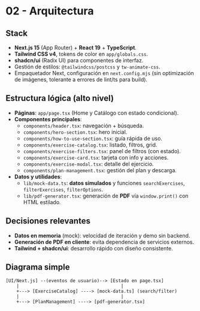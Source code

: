 # 02 - Arquitectura

## Stack
- **Next.js 15** (App Router) + **React 19** + **TypeScript**.
- **Tailwind CSS v4**, tokens de color en `app/globals.css`.
- **shadcn/ui** (Radix UI) para componentes de interfaz.
- Gestión de estilos: `@tailwindcss/postcss` y `tw-animate-css`.
- Empaquetador Next, configuración en `next.config.mjs` (sin optimización de imágenes, tolerante a errores de lint/ts para build).

## Estructura lógica (alto nivel)
- **Páginas**: `app/page.tsx` (Home y Catálogo con estado condicional).
- **Componentes principales**:
  - `components/header.tsx`: navegación + búsqueda.
  - `components/hero-section.tsx`: hero inicial.
  - `components/how-to-use-section.tsx`: guía rápida de uso.
  - `components/exercise-catalog.tsx`: listado, filtros, grid.
  - `components/exercise-filters.tsx`: panel de filtros (con estado).
  - `components/exercise-card.tsx`: tarjeta con info y acciones.
  - `components/exercise-modal.tsx`: detalle del ejercicio.
  - `components/plan-management.tsx`: gestión del plan y descarga.
- **Datos y utilidades**:
  - `lib/mock-data.ts`: **datos simulados** y funciones `searchExercises`, `filterExercises`, `filterOptions`.
  - `lib/pdf-generator.tsx`: generación de **PDF** vía `window.print()` con HTML estilado.

## Decisiones relevantes
- **Datos en memoria** (mock): velocidad de iteración y demo sin backend.
- **Generación de PDF en cliente**: evita dependencia de servicios externos.
- **Tailwind + shadcn/ui**: desarrollo rápido con diseño consistente.

## Diagrama simple
```
[UI/Next.js] --(eventos de usuario)--> [Estado en page.tsx]
    |                                      |
    +---> [ExerciseCatalog] ----> [mock-data.ts] (search/filter)
    |                                      |
    +---> [PlanManagement] ----> [pdf-generator.tsx]
```
